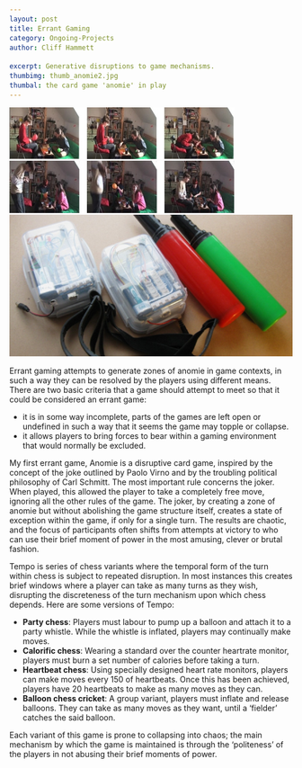 ```yaml
---
layout: post
title: Errant Gaming
category: Ongoing-Projects
author: Cliff Hammett

excerpt: Generative disruptions to game mechanisms.
thumbimg: thumb_anomie2.jpg
thumbal: the card game 'anomie' in play
---
```

![Temporal errant game experiments](/resources/img/project_errantgaming1.jpg)
![Temporal errant game experiments](/resources/img/project_errantgaming2.jpg)
![Temporal errant game equipment](/resources/img/project_errantgaming3.jpg)

Errant gaming attempts to generate zones of anomie in game contexts, in such a way they can be resolved by the players using different means.  There are two basic criteria that a game should attempt to meet so that it could be considered an errant game:

* it is in some way incomplete, parts of the games are left open or undefined in such a way that it seems the game may topple or collapse.
* it allows players to bring forces to bear within a gaming environment that would normally be excluded.


My first errant game, Anomie is a disruptive card game, inspired by the concept of the joke outlined by Paolo Virno and by the troubling political philosophy of Carl Schmitt.  The most important rule concerns the joker.  When played, this allowed the player to take a completely free move, ignoring all the other rules of the game. The joker, by creating a zone of anomie but without abolishing the game structure itself, creates a state of exception within the game, if only for a single turn.  The results are chaotic, and the focus of participants often shifts from attempts at victory to who can use their brief moment of power in the most amusing, clever or brutal fashion.

Tempo is series of chess variants where the temporal form of the turn within chess is subject to repeated disruption.  In most instances this creates brief windows where a player can take as many turns as they wish, disrupting the discreteness of the turn mechanism upon which chess depends.  Here are some versions of Tempo:

* __Party chess__: Players must labour to pump up a balloon and attach it to a party whistle. While the whistle is inflated, players may continually make moves.
* __Calorific chess__: Wearing a standard over the counter heartrate monitor, players must burn a set number of calories before taking a turn.
* __Heartbeat chess__: Using specially designed heart rate monitors, players can make moves every 150 of heartbeats.  Once this has been achieved, players have 20 heartbeats to make as many moves as they can.
* __Balloon chess cricket__: A group variant, players must inflate and release balloons.  They can take as many moves as they want, until a ‘fielder’ catches the said balloon.

Each variant of this game is prone to collapsing into chaos; the main mechanism by which the game is maintained is through the ‘politeness’ of the players in not abusing their brief moments of power.
